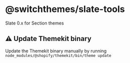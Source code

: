 # @switchthemes/slate-tools
Slate 0.x for Section themes

## ⚠️ Update Themekit binary

Update the Themekit binary manually by running `node_modules/@shopify/themekit/bin/theme update`